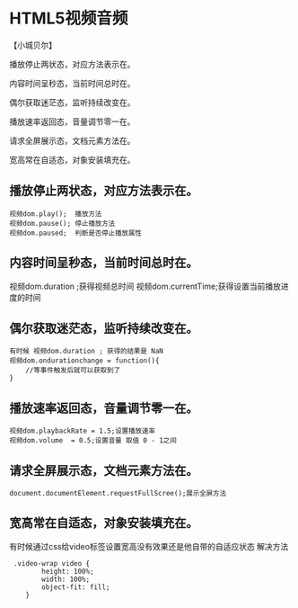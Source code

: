 # HTML5视频音频
【小城贝尔】

播放停止两状态，对应方法表示在。

内容时间呈秒态，当前时间总时在。

偶尔获取迷茫态，监听持续改变在。

播放速率返回态，音量调节零一在。

请求全屏展示态，文档元素方法在。

宽高常在自适态，对象安装填充在。

## 播放停止两状态，对应方法表示在。
    视频dom.play();  播放方法
    视频dom.pause(); 停止播放方法
    视频dom.paused;  判断是否停止播放属性
## 内容时间呈秒态，当前时间总时在。
   视频dom.duration ;获得视频总时间
   视频dom.currentTime;获得设置当前播放进度的时间 
## 偶尔获取迷茫态，监听持续改变在。
    有时候 视频dom.duration ; 获得的结果是 NaN
    视频dom.ondurationchange = function(){
        //等事件触发后就可以获取到了
    }
## 播放速率返回态，音量调节零一在。
    视频dom.playbackRate = 1.5;设置播放速率
    视频dom.volume  = 0.5;设置音量 取值 0 - 1之间
## 请求全屏展示态，文档元素方法在。
    document.documentElement.requestFullScree();展示全屏方法
## 宽高常在自适态，对象安装填充在。
   有时候通过css给video标签设置宽高没有效果还是他自带的自适应状态
   解决方法
   
     .video-wrap video {
            height: 100%;
            width: 100%;
            object-fit: fill;
        }